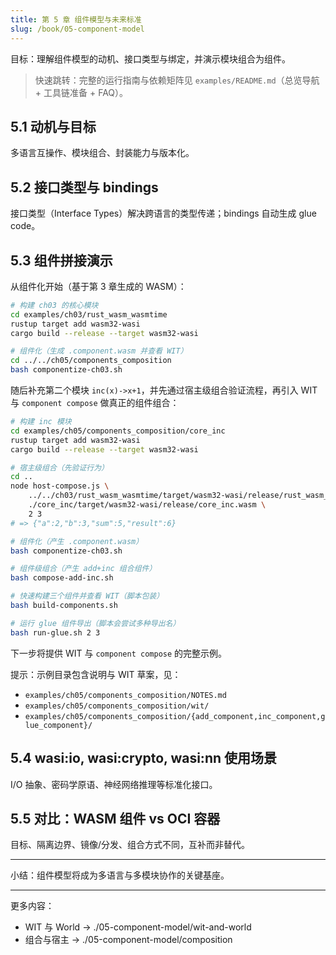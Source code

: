 ```yaml
---
title: 第 5 章 组件模型与未来标准
slug: /book/05-component-model
---
```


目标：理解组件模型的动机、接口类型与绑定，并演示模块组合为组件。

> 快速跳转：完整的运行指南与依赖矩阵见 `examples/README.md`（总览导航 + 工具链准备 + FAQ）。

## 5.1 动机与目标

多语言互操作、模块组合、封装能力与版本化。

## 5.2 接口类型与 bindings

接口类型（Interface Types）解决跨语言的类型传递；bindings 自动生成 glue code。

## 5.3 组件拼接演示
从组件化开始（基于第 3 章生成的 WASM）：

```bash
# 构建 ch03 的核心模块
cd examples/ch03/rust_wasm_wasmtime
rustup target add wasm32-wasi
cargo build --release --target wasm32-wasi

# 组件化（生成 .component.wasm 并查看 WIT）
cd ../../ch05/components_composition
bash componentize-ch03.sh
```

随后补充第二个模块 `inc(x)->x+1`，并先通过宿主级组合验证流程，再引入 WIT 与 `component compose` 做真正的组件组合：

```bash
# 构建 inc 模块
cd examples/ch05/components_composition/core_inc
rustup target add wasm32-wasi
cargo build --release --target wasm32-wasi

# 宿主级组合（先验证行为）
cd ..
node host-compose.js \
	../../ch03/rust_wasm_wasmtime/target/wasm32-wasi/release/rust_wasm_wasmtime.wasm \
	./core_inc/target/wasm32-wasi/release/core_inc.wasm \
	2 3
# => {"a":2,"b":3,"sum":5,"result":6}

# 组件化（产生 .component.wasm）
bash componentize-ch03.sh

# 组件级组合（产生 add+inc 组合组件）
bash compose-add-inc.sh

# 快速构建三个组件并查看 WIT（脚本包装）
bash build-components.sh

# 运行 glue 组件导出（脚本会尝试多种导出名）
bash run-glue.sh 2 3
```

下一步将提供 WIT 与 `component compose` 的完整示例。

提示：示例目录包含说明与 WIT 草案，见：
- `examples/ch05/components_composition/NOTES.md`
 - `examples/ch05/components_composition/wit/`
 - `examples/ch05/components_composition/{add_component,inc_component,glue_component}/`

## 5.4 wasi:io, wasi:crypto, wasi:nn 使用场景

I/O 抽象、密码学原语、神经网络推理等标准化接口。

## 5.5 对比：WASM 组件 vs OCI 容器

目标、隔离边界、镜像/分发、组合方式不同，互补而非替代。

---

小结：组件模型将成为多语言与多模块协作的关键基座。

---

更多内容：
- WIT 与 World → ./05-component-model/wit-and-world
- 组合与宿主 → ./05-component-model/composition
